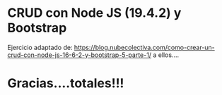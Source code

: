 # CRUD con Node JS (19.4.2) y Bootstrap  
Ejercicio adaptado de:
https://blog.nubecolectiva.com/como-crear-un-crud-con-node-js-16-6-2-y-bootstrap-5-parte-1/ 
a ellos....
# Gracias....totales!!!
